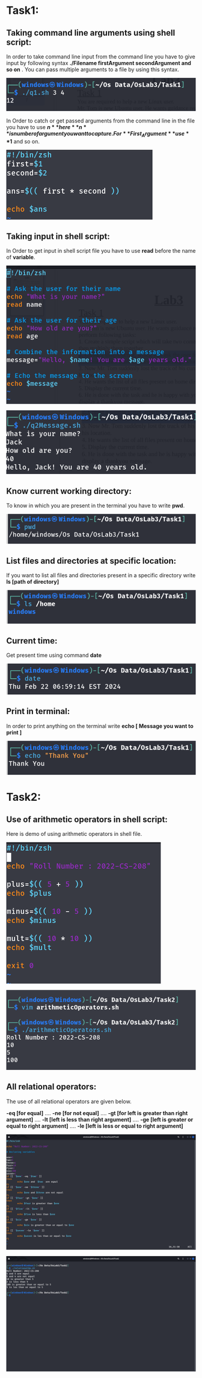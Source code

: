# Task1:

## Taking command line arguments using shell script:

In order to take command line input from the command line you have to give input by following syntax **./Filename firstArgument secondArgument and so on** . You can pass multiple arguments to a file by using this syntax. 

![loading](imgs/task1MultOutput.png)

In Order to catch or get passed arguments from the command line in the file you have to use **$n** here **n** is number of argument you want to capture. For **First_Argument** use **$1** and so on.

![loading](imgs/task1Mult.png)

## Taking input in shell script:

In Order to get input in shell script file you have to use **read** before the name of **variable**. 

![loading](imgs/task1Message.png)

![loading](imgs/task1MessOutput.png)

## Know current working directory:

To know in which you are present in the terminal you have to write **pwd**.

![loading](imgs/task1_3.png)

## List files and directories at specific location:

If you want to list all files and directories present in a specific directory write **ls [path of directory]**

![loading](imgs/task1_4.png)

## Current time:

Get present time using command **date**

![loading](imgs/task1_5.png)

## Print in terminal:

In order to print anything on the terminal write **echo [ Message you want to print ]**

![loading](imgs/task1_6.png)



# Task2:

## Use of arithmetic operators in shell script:

Here is demo of using arithmetic operators in shell file.

![loading](imgs/task2Arithmetic.png)

![loading](imgs/task2ArithOUtput.png)



## All relational operators:

The use of all relational operators are given below.

**-eq [for equal]** .... **-ne [for not equal]** .... **-gt [for left is greater than right argument]** .... **-lt [left is less than right argument]** .... **-ge [left is greater or equal to right argument]** .... **-le [left is less or equal to right argument]**



![loading](imgs/tas2RelationalOP.png)

![loading](imgs/tas2RelatOutput.png)